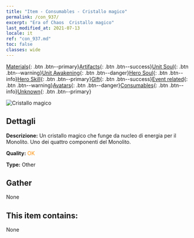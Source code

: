 ```yaml
---
title: "Item - Consumables - Cristallo magico"
permalink: /con_937/
excerpt: "Era of Chaos  Cristallo magico"
last_modified_at: 2021-07-13
locale: it
ref: "con_937.md"
toc: false
classes: wide
---
```

 [Materials](/ItemsIT/){: .btn .btn--primary}[Artifacts](/ItemsIT/Artifacts/){: .btn .btn--success}[Unit Soul](/ItemsIT/UnitSoul/){: .btn .btn--warning}[Unit Awakening](/ItemsIT/UnitAwakening/){: .btn .btn--danger}[Hero Soul](/ItemsIT/HeroSoul/){: .btn .btn--info}[Hero Skill](/ItemsIT/HeroSkill/){: .btn .btn--primary}[Gift](/ItemsIT/Gift/){: .btn .btn--success}[Event related](/ItemsIT/Events/){: .btn .btn--warning}[Avatars](/ItemsIT/Avatars/){: .btn .btn--danger}[Consumables](/ItemsIT/Consumables/){: .btn .btn--info}[Unknown](/ItemsIT/Unknown/){: .btn .btn--primary}

 ![Cristallo magico](/images/t/i_40025.png)

## Dettagli
 **Descrizione:** Un cristallo magico che funge da nucleo di energia per il Monolito. Uno dei quattro componenti del Monolito.

 **Quality:** <span style="color: #FF8C00">OK</span>

 **Type:** Other

## Gather

  None

## This item contains:

  None

